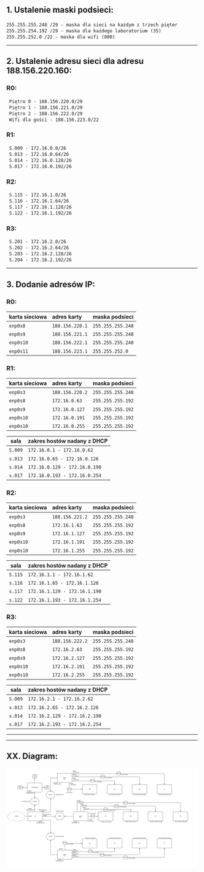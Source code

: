  ## 1. Ustalenie maski podsieci: 
    255.255.255.248 /29 - maska dla sieci na każdym z trzech pięter 
    255.255.254.192 /29 - maska dla każdego laboratorium (35)
    255.255.252.0 /22 - maska dla wifi (800)
 ----------------------------------------------------------
 ## 2. Ustalenie adresu sieci dla adresu 188.156.220.160:
 
 ### R0:
     Piętro 0 - 188.156.220.0/29
     Piętro 1 - 188.156.221.0/29
     Piętro 2 - 188.156.222.0/29
     Wifi dla gości - 188.156.223.0/22 
 ### R1: 
     S.009 - 172.16.0.0/26
     S.013 - 172.16.0.64/26
     S.014 - 172.16.0.128/26
     S.017 - 172.16.0.192/26
  ### R2: 
     S.115 - 172.16.1.0/26
     S.116 - 172.16.1.64/26
     S.117 - 172.16.1.128/26
     S.122 - 172.16.1.192/26
   ### R3: 
     S.201 - 172.16.2.0/26
     S.202 - 172.16.2.64/26
     S.203 - 172.16.2.128/26
     S.204 - 172.16.2.192/26
  ----------------------------------------------------------
  ## 3. Dodanie adresów IP:
  
  ### R0:
  
| karta sieciowa | adres karty | maska podsieci |
| --------- |:-------------| :---------------|
| ``enp0s8`` | ``188.156.220.1`` | ``255.255.255.248`` |
| ``enp0s9`` | ``188.156.221.1`` | ``255.255.255.248`` |
| ``enp0s10`` | ``188.156.222.1`` | ``255.255.255.248`` |
| ``enp0s11`` | ``188.156.223.1`` | ``255.255.252.0`` |

      
  ### R1:
  
| karta sieciowa | adres karty | maska podsieci |
| --------- |:-------------| :---------------|
| ``enp0s3`` | ``188.156.220.2`` | ``255.255.255.248`` |
| ``enp0s8`` | ``172.16.0.63`` | ``255.255.255.192`` |
| ``enp0s9`` | ``172.16.0.127`` | ``255.255.255.192`` |
| ``enp0s10`` | ``172.16.0.191`` | ``255.255.255.192`` |
| ``enp0s10`` | ``172.16.0.255`` | ``255.255.255.192`` |
   
| sala | zakres hostów nadany z DHCP| 
| --------- |:-------------| 
| ``S.009`` | ``172.16.0.1 - 172.16.0.62`` | 
| ``s.013`` | ``172.16.0.65 - 172.16.0.126`` |
| ``s.014`` | ``172.16.0.129 - 172.16.0.190`` | 
| ``s.017`` | ``172.16.0.193 - 172.16.0.254`` | 
    
   ### R2:
   
| karta sieciowa | adres karty | maska podsieci |
| --------- |:-------------| :---------------|
| ``enp0s3`` | ``188.156.221.2`` | ``255.255.255.248`` |
| ``enp0s8`` | ``172.16.1.63`` | ``255.255.255.192`` |
| ``enp0s9`` | ``172.16.1.127`` | ``255.255.255.192`` |
| ``enp0s10`` | ``172.16.1.191`` | ``255.255.255.192`` |
| ``enp0s10`` | ``172.16.1.255`` | ``255.255.255.192`` |

| sala | zakres hostów nadany z DHCP| 
| --------- |:-------------| 
| ``S.115`` | ``172.16.1.1 - 172.16.1.62`` | 
| ``s.116`` | ``172.16.1.65 - 172.16.1.126`` |
| ``s.117`` | ``172.16.1.129 - 172.16.1.190`` | 
| ``s.122`` | ``172.16.1.193 - 172.16.1.254`` | 

   ### R3:
   
| karta sieciowa | adres karty | maska podsieci |
| --------- |:-------------| :---------------|
| ``enp0s3`` | ``188.156.222.2`` | ``255.255.255.248`` |
| ``enp0s8`` | ``172.16.2.63`` | ``255.255.255.192`` |
| ``enp0s9`` | ``172.16.2.127`` | ``255.255.255.192`` |
| ``enp0s10`` | ``172.16.2.191`` | ``255.255.255.192`` |
| ``enp0s10`` | ``172.16.2.255`` | ``255.255.255.192`` |

| sala | zakres hostów nadany z DHCP| 
| --------- |:-------------| 
| ``S.009`` | ``172.16.2.1 - 172.16.2.62`` | 
| ``s.013`` | ``172.16.2.65 - 172.16.2.126`` |
| ``s.014`` | ``172.16.2.129 - 172.16.2.190`` | 
| ``s.017`` | ``172.16.2.193 - 172.16.2.254`` | 
      
 
 
----------------------------------------------------------


----------------------------------------------------------
## XX. Diagram:
![diag](zadanie2_diag.svg)

